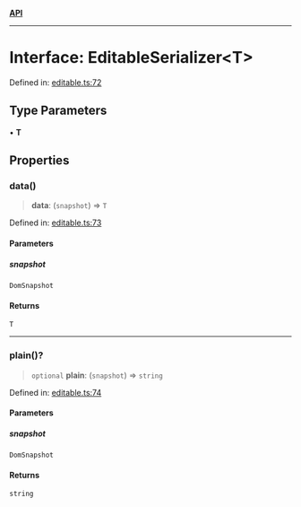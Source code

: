 [**API**](../API.md)

***

# Interface: EditableSerializer\<T\>

Defined in: [editable.ts:72](https://github.com/inokawa/edix/blob/de39f463e87325bf95c113d2dbd6f8003d78b892/src/core/editable.ts#L72)

## Type Parameters

• **T**

## Properties

### data()

> **data**: (`snapshot`) => `T`

Defined in: [editable.ts:73](https://github.com/inokawa/edix/blob/de39f463e87325bf95c113d2dbd6f8003d78b892/src/core/editable.ts#L73)

#### Parameters

##### snapshot

`DomSnapshot`

#### Returns

`T`

***

### plain()?

> `optional` **plain**: (`snapshot`) => `string`

Defined in: [editable.ts:74](https://github.com/inokawa/edix/blob/de39f463e87325bf95c113d2dbd6f8003d78b892/src/core/editable.ts#L74)

#### Parameters

##### snapshot

`DomSnapshot`

#### Returns

`string`
